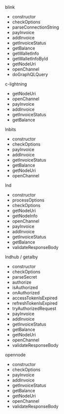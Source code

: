 blink

- constructor
- checkOptions
- parseConnectionString
- payInvoice
- addInvoice
- getInvoiceStatus
- getBalance
- getWalletInfo
- getWalletInfoById
- getNodeUri
- openChannel
- doGraphQLQuery

c-lightning

- getNodeUri
- openChannel
- payInvoice
- addInvoice
- getInvoiceStatus
- getBalance

lnbits

- constructor
- checkOptions
- payInvoice
- addInvoice
- getInvoiceStatus
- getBalance
- getNodeUri
- openChannel

lnd

- constructor
- processOptions
- checkOptions
- getNodeUri
- getNodeInfo
- openChannel
- payInvoice
- addInvoice
- getInvoiceStatus
- getBalance
- validateResponseBody

lndhub / getalby

- constructor
- checkOptions
- parseSecret
- authorize
- isAuthorized
- onAuthorized
- accessTokenIsExpired
- refreshTokenIsExpired
- tryAuthorizedRequest
- payInvoice
- addInvoice
- getInvoiceStatus
- getBalance
- getNodeUri
- openChannel
- validateResponseBody

opennode

- constructor
- checkOptions
- payInvoice
- addInvoice
- getInvoiceStatus
- getBalance
- getNodeUri
- openChannel
- validateResponseBody
